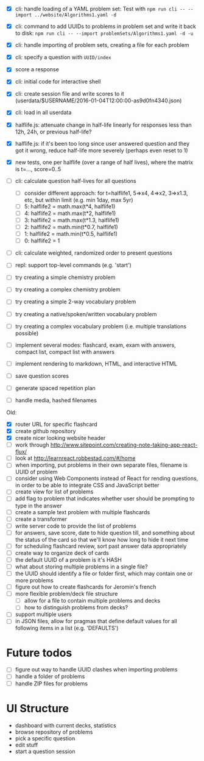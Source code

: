 * [x] cli: handle loading of a YAML problem set: Test with `npm run cli -- --import ../website/Algorithms1.yaml -d`
* [x] cli: command to add UUIDs to problems in problem set and write it back to disk: `npm run cli -- --import problemSets/Algorithms1.yaml -d -u`
* [x] cli: handle importing of problem sets, creating a file for each problem
* [x] cli: specify a question with `UUID/index`
* [x] score a response
* [x] cli: initial code for interactive shell
* [x] cli: create session file and write scores to it (userdata/$USERNAME/2016-01-04T12:00:00-as9d0fn4340.json)
* [x] cli: load in all userdata
* [x] halflife.js: attenuate change in half-life linearly for responses less than 12h, 24h, or previous half-life?
* [x] halflife.js: if it's been too long since user answered question and they got it wrong, reduce half-life more severely (perhaps even reset to 1)
* [x] new tests, one per halflife (over a range of half lives), where the matrix is t=..., score=0..5
* [ ] cli: calculate question half-lives for all questions
	- [ ] consider different approach: for t=halflife1, 5=>x4, 4=>x2, 3=>x1.3, etc, but within limit (e.g. min 1day, max 5yr)
	- [ ] 5: halflife2 = math.max(t*4, halflife1)
	- [ ] 4: halflife2 = math.max(t*2, halflife1)
	- [ ] 3: halflife2 = math.max(t*1.3, halflife1)
	- [ ] 2: halflife2 = math.min(t*0.7, halflife1)
	- [ ] 1: halflife2 = math.min(t*0.5, halflife1)
	- [ ] 0: halflife2 = 1
* [ ] cli: calculate weighted, randomized order to present questions
* [ ] repl: support top-level commands (e.g. 'start')
* [ ] try creating a simple chemistry problem
* [ ] try creating a complex chemistry problem
* [ ] try creating a simple 2-way vocabulary problem
* [ ] try creating a native/spoken/written vocabulary problem
* [ ] try creating a complex vocabulary problem (i.e. multiple translations possible)
* [ ] implement several modes: flashcard, exam, exam with answers, compact list, compact list with answers
* [ ] implement rendering to markdown, HTML, and interactive HTML
* [ ] save question scores
* [ ] generate spaced repetition plan
* [ ] handle media, hashed filenames


Old:

- [x] router URL for specific flashcard
- [x] create github repository
- [x] create nicer looking website header
- [ ] work through http://www.sitepoint.com/creating-note-taking-app-react-flux/
- [ ] look at http://learnreact.robbestad.com/#/home
- [ ] when importing, put problems in their own separate files, filename is UUID of problem
- [ ] consider using Web Components instead of React for rending questions, in order to be able to integrate CSS and JavaScript better
- [ ] create view for list of problems
- [ ] add flag to problem that indicates whether user should be prompting to type in the answer
- [ ] create a sample text problem with multiple flashcards
- [ ] create a transformer
- [ ] write server code to provide the list of problems
- [ ] for answers, save score, date to hide question till, and something about the status of the card so that we'll know how long to hide it next time
- [ ] for scheduling flashcard review, sort past answer data appropriately
- [ ] create way to organize deck of cards
- [ ] the default UUID of a problem is it's HASH
- [ ] what about storing multiple problems in a single file?
- [ ] the UUID should identify a file or folder first, which may contain one or more problems
- [ ] figure out how to create flashcards for Jeromin's french
- [ ] more flexible problem/deck file structure
    - [ ] allow for a file to contain multiple problems and decks
    - [ ] how to distinguish problems from decks?
- [ ] support multiple users
- [ ] in JSON files, allow for pragmas that define default values for all following items in a list (e.g. 'DEFAULTS')

# Future todos

- [ ] figure out way to handle UUID clashes when importing problems
- [ ] handle a folder of problems
- [ ] handle ZIP files for problems

# UI Structure

- dashboard with current decks, statistics
- browse repository of problems
- pick a specific question
- edit stuff
- start a question session
